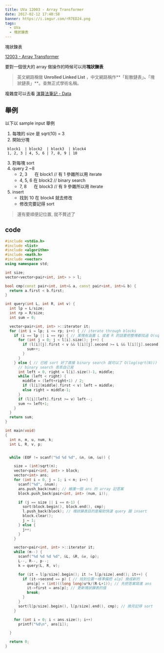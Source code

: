 ```yaml
---
title: UVa 12003 - Array Transformer
date: 2017-02-12 17:48:58
banner: https://i.imgur.com/rR7ED24.png
tags:
  - UVa
  - 塊狀鍊表
---
```


塊狀鍊表

<!--more-->

[12003 - Array Transformer](https://uva.onlinejudge.org/external/120/12003.pdf)

要對一個很大的 array 做操作的時候可以用**塊狀鍊表**

>英文網路稱做 **Unrolled Linked List** ，中文網路稱作**「鬆散鏈表」**、**「塊狀鏈表」**。查無正式學術名稱。

複雜度可以去看 [演算法筆記 - Data](http://www.csie.ntnu.edu.tw/~u91029/Data.html#1)

## 舉例

以下以 sample input 舉例

1. 每塊的 size 是 sqrt(10) = 3
2. 開始分塊
```
 block1  | block2  | block3  | block4 
 1, 2, 3 | 4, 5, 6 | 7, 8, 9 | 10     
```
3. 對每塊 sort
4. query 2 ~8
	* 2, 3 &nbsp;&nbsp;&nbsp;&nbsp;&nbsp;在 block1  // 有 1 參雜所以用 iterate
	* 4, 5, 6 在 block2  // binary search 
	* 7, 8 &nbsp;&nbsp;&nbsp;&nbsp;&nbsp;在 block3  // 有 9 參雜所以用 iterate
5. insert
	* 找到 10 在 block4 就去修改
	* 修改完要記得 sort

> 還有要順便記位置, 就不贅述了


## code

``` c++
#include <stdio.h> 
#include <list>
#include <algorithm>
#include <math.h>
#include <vector>
using namespace std;

int size;
vector<vector<pair<int, int> > > l;

bool cmp(const pair<int, int>& a, const pair<int, int>& b) {
  return a.first < b.first;
}

int query(int L, int R, int v) {
  int lp = L/size;
  int rp = R/size;
  int sum = 0;

  vector<pair<int, int> >::iterator it;
  for (int i = lp; i <= rp; i++) { // iterate through blocks
    if (i == lp || i == rp) { // 某塊有涵蓋 L 或者 R 的話要把整塊都找過 O(sqrt(N))
      for (int j = 0; j < l[i].size(); j++) {
        if (l[i][j].first < v && l[i][j].second >= L && l[i][j].second <= R) {
          sum++;
        }
      }
    } else { // 已經 sort 好了直接 binary search 就可以了 O(log(sqrt(N)))
      // binary search 乖乖自己寫
      int left = 0, right = l[i].size()-1, middle;
      while (left < right) {
        middle = (left+right+1) / 2;
        if (l[i][middle].first < v) left = middle;
        else right = middle-1;
      }
      if (l[i][left].first >= v) left--;
      sum += left+1;
    }
  }
  return sum;
}

int main(void)
{
  int n, m, u, num, k;
  int L, R, v, p;


  while (EOF != scanf("%d %d %d", &n, &m, &u)) {

    size = (int)sqrt(n);
    vector<pair<int, int> > block;
    vector<int> ans;
    for (int i = 0, j = 1; i < n; i++) {
      scanf("%d", &num);
      ans.push_back(num); // 維護一個 ans 的 array 記答案
      block.push_back(pair<int, int> (num, i));

      if (j == size || i == n-1) {
        sort(block.begin(), block.end(), cmp);
        l.push_back(block); // 塊狀鍊表目的是幫助快速 query 跟 insert
        block.clear();
        j = 1;
      } else {
        j++;
      }
    }

    vector<pair<int, int> >::iterator it;
    while (m--) {
      scanf("%d %d %d %d", &L, &R, &v, &p);
      L--, R--, p--;
      k = query(L, R, v);

      for (it = l[p/size].begin(); it != l[p/size].end(); it++) {
        if (it->second == p) { // 找到位置一樣準備把 a[p] 換成新的
          ans[p] = (int)((long long)u*k/(R-L+1)); // 先把答案寫進 ans
          it->first = ans[p]; // 更新塊狀鍊表的值
          break;
        }
      }
      sort(l[p/size].begin(), l[p/size].end(), cmp); // 換完記得 sort
    }

    for (int i = 0; i < ans.size(); i++)
      printf("%d\n", ans[i]);

  }

  return 0;
}
```

